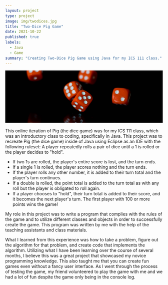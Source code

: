 ```yaml
---
layout: project
type: project
image: img/twodices.jpg
title: "Two-Dice Pig Game"
date: 2021-10-22
published: true
labels:
  - Java
  - Game
summary: "Creating Two-Dice Pig Game using Java for my ICS 111 class."
---
```


<img class="img-fluid" src="../img/dicesheader.jpg">

This online iteration of Pig (the dice game) was for my ICS 111 class, which was an introductory class to coding, specifically in Java. This project was to recreate Pig (the dice game) inside of Java using Eclipse as an IDE with the following ruleset:
A player repeatedly rolls a pair of dice until a 1 is rolled or the player decides to "hold".
- If two 1s are rolled, the player's entire score is lost, and the turn ends.
- If a single 1 is rolled, the player scores nothing and the turn ends.
- If the player rolls any other number, it is added to their turn total and the player's turn continues.
- If a double is rolled, the point total is added to the turn total as with any roll but the player is obligated to roll again.
- If a player chooses to "hold", their turn total is added to their score, and it becomes the next player's turn.
The first player with 100 or more points wins the game!

My role in this project was to write a program that complies with the rules of the game and to utilize different classes and objects in order to successfully create the game. This program was written by me with the help of the teaching assistants and class materials.

What I learned from this experience was how to take a problem, figure out the algorithm for that problem, and create code that implements the algorithm. Utilizing what I have been learning over the course of several months, I believe this was a great project that showcased my novice programming knowledge. This also taught me that you can create fun games even without a fancy user interface. As I went through the process of testing the game, my friend volunteered to play the game with me and we had a lot of fun despite the game only being in the console log.
